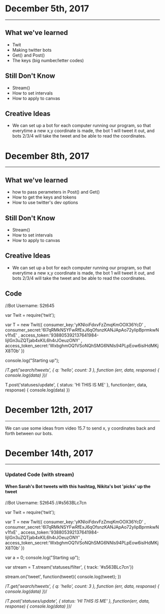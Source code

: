 # December 5th, 2017
---------------------------------------------------------------------------------------------------------------------------------------------
## What we've learned
- Twit
- Making twitter bots
- Get() and Post()
- The keys (big number/letter codes)

## Still Don't Know
- Stream()
- How to set intervals
- How to apply to canvas

## Creative Ideas
- We can set up a bot for each computer running our program, so that everytime a new x,y coordinate is made, the bot 1 will tweet it out, and bots 2/3/4 will take the tweet and be able to read the coordinates.

# December 8th, 2017
---------------------------------------------------------------------------------------------------------------------------------------------
## What we've learned
- how to pass perameters in Post() and Get() 
- How to get the keys and tokens
- How to use twitter's dev options

## Still Don't Know
- Stream()
- How to set intervals
- How to apply to canvas

## Creative Ideas
- We can set up a bot for each computer running our program, so that everytime a new x,y coordinate is made, the bot 1 will tweet it out, and bots 2/3/4 will take the tweet and be able to read the coordinates.

## Code
//Bot Username: S2t645

var Twit = require('twit');

var T = new Twit({
	consumer_key:'yKNIoiFdxvFzZmqKmOOX36YcD'
, consumer_secret:'6l7qRMkNSYFwRfExJ6qOfsnzKANJApAo72yIipBprmkwNv1fxE'
, access_token:'938805392137641984-lijIGn3uZQTjab4xKIL6h4rJOeuzONY'
, access_token_secret:'WxbghmOQ1VSoNQhSMG6NNls94PLpEow6islHdMKjX8T0b'
})

console.log("Starting up");

/*T.get('search/tweets', { q: 'hello', count: 3 },  function (err, data, response) {
  console.log(data)
})*/

T.post('statuses/update', { status: 'HI THIS IS ME' }, function(err, data, response) {
  console.log(data)
})


# December 12th, 2017
---------------------------------------------------------------------------------------------------------------------------------------------

We can use some ideas from video 15.7 to send x, y coordinates back and forth between our bots.

# December 14th, 2017
---------------------------------------------------------------------------------------------------------------------------------------------
### Updated Code (with stream)
#### When Sarah's Bot tweets with this hashtag, Nikita's bot 'picks' up the tweet
//Bot Username: S2t645
//#s563BLc7cn

var Twit = require('twit');

var T = new Twit({
	consumer_key:'yKNIoiFdxvFzZmqKmOOX36YcD'
, consumer_secret:'6l7qRMkNSYFwRfExJ6qOfsnzKANJApAo72yIipBprmkwNv1fxE'
, access_token:'938805392137641984-lijIGn3uZQTjab4xKIL6h4rJOeuzONY'
, access_token_secret:'WxbghmOQ1VSoNQhSMG6NNls94PLpEow6islHdMKjX8T0b'
})

var a = 0;
console.log("Starting up");

var stream = T.stream('statuses/filter', { track: '#s563BLc7cn'})

stream.on('tweet', function(tweet){
  console.log(tweet);
})

/*T.get('search/tweets', { q: 'hello', count: 3 },  function (err, data, response) {
  console.log(data)
})*/

/*T.post('statuses/update', { status: 'HI THIS IS ME' }, function(err, data, response) {
  console.log(data)
})*/

